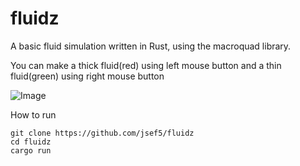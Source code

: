 # fluidz
A basic fluid simulation written in Rust, using the macroquad library. 

You can make a thick fluid(red) using left mouse button and a thin fluid(green) using right mouse button

![Image](https://cdn.discordapp.com/attachments/1013324134748536885/1015461842866417674/unknown.png "Red\(thick\) and Green\(thin\) liquids")

How to run
```
git clone https://github.com/jsef5/fluidz
cd fluidz
cargo run
```
